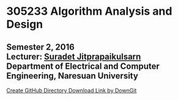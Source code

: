 # 305233 Algorithm Analysis and Design
  Semester 2, 2016 <br/>
  Lecturer: [Suradet Jitprapaikulsarn](http://www.ajarnsuradet.com/) <br/>
  Department of Electrical and Computer Engineering, Naresuan University
  --------------------------------------------------------------------------
  [Create GitHub Directory Download Link by DownGit](https://minhaskamal.github.io/DownGit/#/home) <br/>
